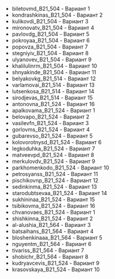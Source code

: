 - biletovmd_B21_504 - Вариант 1
- kondrashkinas_B21_504 - Вариант 2
- kulikovdi_B21_504 - Вариант 3
- mironovatv_B21_504 - Вариант 4
- pavlovdg_B21_504 - Вариант 5
- pokroyaa_B21_504 - Вариант 6
- popovza_B21_504 - Вариант 7
- stegniyiv_B21_504 - Вариант 8
- ulyanovev_B21_504 - Вариант 9
- khalilulinrm_B21_504 - Вариант 10
- shnyakinde_B21_504 - Вариант 11
- belyakovkg_B21_514 - Вариант 12
- varlamovai_B21_514 - Вариант 13
- lutsenkosа_B21_514 - Вариант 14
- sirodjevas_B21_514 - Вариант 15
- antonovna_B21_524 - Вариант 16
- apalkovama_B21_524 - Вариант 1
- belovapo_B21_524 - Вариант 2
- vasilevfn_B21_524 - Вариант 3
- gorlovms_B21_524 - Вариант 4
- gubarevso_B21_524 - Вариант 5
- kolovorotnysd_B21_524 - Вариант 6
- legkoduhka_B21_524 - Вариант 7
- matveevpd_B21_524 - Вариант 8
- merkulovdv_B21_524 - Вариант 9
- parkhomenkodo_B21_524 - Вариант 10
- petrosyanss_B21_524 - Вариант 11
- pischikovnp_B21_524 - Вариант 12
- sedinkinma_B21_524 - Вариант 13
- starodubtsevaa_B21_524 - Вариант 14
- sukhininаа_B21_524 - Вариант 15
- tsibikovma_B21_524 - Вариант 16
- chvanovaes_B21_524 - Вариант 1
- shishkinna_B21_524 - Вариант 2
- al-alushia_B21_564 - Вариант 3
- batsaihans_B21_564 - Вариант 4
- bloshenkinaaa_B21_564 - Вариант 5
- nguyentm_B21_564 - Вариант 6
- tivariss_B21_564 - Вариант 7
- shobichr_B21_564 - Вариант 8
- kudryavcevis_B21_524 - Вариант 9
- krasovskaya_B21_524 - Вариант 10